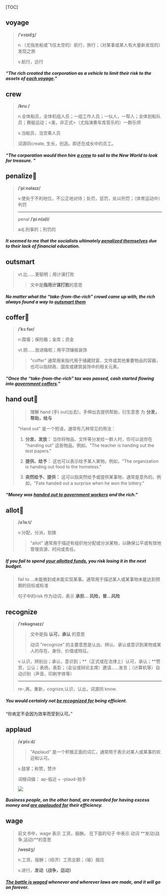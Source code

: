 [TOC]

## voyage

> **/ˈvɔɪɪdʒ/**
>
> n.（尤指坐船或飞往太空的）航行，旅行；（对某事或某人有大量新发现的）发现之旅
>
> v.航行，远行

##### “The rich created the corporation as a vehicle to limit their risk to the assets of <u>each **voyage**</u>.”

## crew

> **/kruː/**
>
> n.全体船员，全体机组人员；一组工作人员；一伙人，一帮人；全体划船队员；赛艇运动；<美，非正式>（尤指演奏车库音乐的）一群乐师
>
> v.当船员，当空乘人员
>
> 词源同create, 生长，创造。即还在成长中的员工。

##### “The corporation would then hire <u>a **crew**</u> to sail to the New World to look for treasure. ”

## penalize🚩

> **/ˈpiːnəlaɪz/**
>
> v.使处于不利地位，不公正地对待；处罚，惩罚，处以刑罚；（体育运动中）判罚
>
> ---
>
> penal **/ˈpiːn(ə)l/**
>
> adj.刑事的；刑罚的

##### It seemed to me that the socialists ultimately <u>**penalized** themselves</u> due to their lack of financial education.

## outsmart

> vt.比……更聪明；用计谋打败
>
> > 文中是**指用计谋打败**的意思

##### No matter what the “take-from-the-rich” crowd came up with, the rich always found a way to <u>**outsmart** them</u>

## coffer🚩

> **/ˈkɔːfər/**
>
> n.围堰；保险箱；金库；资金
>
> vt.把……放进箱柜；用平顶镶板装饰
>
> > "coffer" 通常用来指代用于储藏财富、文件或其他重要物品的容器，也可以指财政、国库或建筑装饰中的相关元素。

##### “Once the “take-from-the-rich” tax was passed, cash started flowing into <u>government **coffers**</u>.”

## hand out🚩

> > 理解 hand (手)  out(出去)，手伸出去提供帮助，衍生意思 为 **分发，帮助，给与**
>
> "Hand out" 是一个短语，通常有几种常见的用法：
>
> 1. **分发、发放：** 当你将物品、文件等分发给一群人时，你可以说你在 "handing out" 这些物品。例如，"The teacher is handing out the test papers."
>
> 2. **提供、给予：** 这也可以表示给予某人某物。例如，"The organization is handing out food to the homeless."
>
> 3. **突然给予、提供：** 这可以指突然给予或提供某事物，通常是意外的。例如，"Fate handed out a surprise when he won the lottery."
>

##### “Money was <u>**handed out** to government workers</u> and the rich.”

## allot🚩

> **/əˈlɑːt/**
>
> v.分配，分派，划拨
>
> > "allot" 通常用于描述有组织地分配或分派某物，以确保公平或有效地管理资源、时间或责任。

##### If you fail to spend <u>your **allotted** funds</u>, you **risk** losing it in the next budget.

> fail to ...未能做到或未能实现某事。通常用于描述某人或某事物未能达到预期的目标或标准
>
> 句子中的risk 作为动词，表示 **承担... 风险，冒...风险**

## recognize

> **/ˈrekəɡnaɪz/**
>
> > 文中是指 **认可，承认** 的意思
> >
> > 动词 "recognize" 的主要意思是认出、辨认、承认或意识到某物或某人的存在、身份、价值或特征。
>
> v.认识，辨别出；承认，意识到；**（正式或在法律上）认可，承认；**赞赏，公认；表扬，表彰；（会议或辩论主席）邀请……发言；（计算机等）自动识别（声音、印刷字体等）
>
> ---
>
> re-,再，重新，cognize,认识，认出，词源同 know.

##### You would certainly not <u>be **recognized** for</u> being efficient.

“你肯定不会因为效率而受到认可。”

## applaud

> **/əˈplɔːd/**
>
> > "Applaud" 是一个积极正面的词汇，通常用于表示对某人或某事的欢迎和认可。
>
> v.鼓掌；称赞，赞许
>
> 词根词缀： ap-临近 + -plaud-拍手
>
> ![](https://ydlunacommon-cdn.nosdn.127.net/8883649f23c6f5f6f9c1722f1815dda1.jpg?)

##### Business people, on the other hand, are rewarded for having excess money and <u>are **applauded** for</u> their efficiency.

## wage

> 前文书中，wage 表示 工资，报酬。 在下面的句子 中表示 动词  **发动(战争,运动)**的意思
>
> **/weɪdʒ/**
>
> n.工资，报酬；（经济）工资总额；（喻）报应
>
> v.进行，**发动（战争，运动）**

##### <u>The battle is **waged**</u> whenever and wherever laws are made, and it will go on forever.

